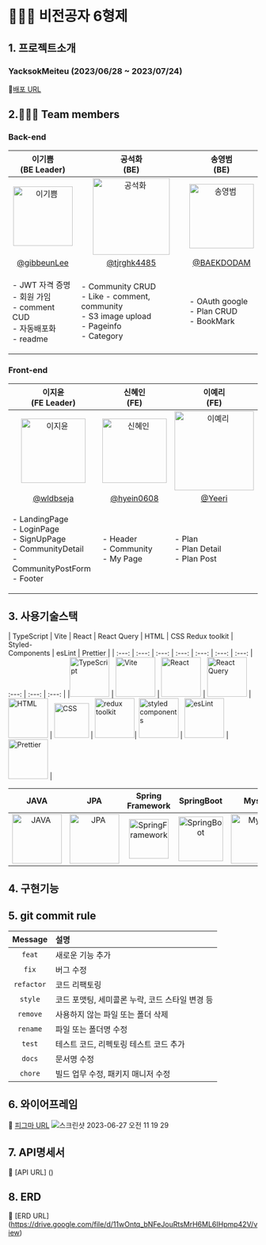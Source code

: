 # 🧑‍🤝‍🧑 비전공자 6형제

## 1. 프로젝트소개
### YacksokMeiteu (2023/06/28 ~ 2023/07/24)
🔗[배포 URL](http://codeassembly.site/)


## 2.🧑‍🤝‍🧑 Team members

### Back-end
| 이기쁨<br>(BE Leader) | 공석화<br>(BE) | 송영범<br>(BE) |
|:--------:| :--------: | :--------: |
| <img src="" alt="이기쁨" width="120" height="120">| <img src="" alt="공석화" width="155" height="155"> | <img src="" alt="송영범" width="130" height="130"> 
|[@gibbeunLee](https://github.com/gibbeunLee) | [@tjrghk4485](https://github.com/tjrghk4485) | [@BAEKDODAM](https://github.com/withme1221) | 
| <p align="left">- JWT 자격 증명 <br/>- 회원 가임 <br/>- comment CUD <br/>- 자동배포화 <br/>- readme<br/> | <p align="left">- Community CRUD <br/>- Like - comment, community <br/>- S3 image upload <br/>- Pageinfo <br/>- Category <br/> | <p align="left">- OAuth google <br/>- Plan CRUD <br/>- BookMark <br/>|


### Front-end
| 이지윤<br>(FE Leader) | 신혜인<br>(FE) | 이예리<br>(FE) |
| :--------: | :--------: | :--------: |
| <img src="" alt="이지윤" width="130" height="130"> | <img src="" alt="신혜인" width="130" height="130"> | <img src="" alt="이예리" width="160" height="160"> |
| [@wldbseja](https://github.com/wldbseja) | [@hyein0608](https://github.com/hyein0608) | [@Yeeri](https://github.com/Yeeri) |
| <p align="left">- LandingPage <br/>- LoginPage <br/>- SignUpPage <br/>- CommunityDetail <br/>- CommunityPostForm <br/>- Footer <br/>|<p align="left">- Header <br/>- Community <br/>- My Page <br/>|<p align="left">- Plan <br/>- Plan Detail <br/>- Plan Post<br/>|


## 3. 사용기술스택
| TypeScript | Vite | React | React Query | HTML | CSS  Redux toolkit | Styled-<br>Components | esLint | Prettier |
| :---: | :---: | :---: | :---: | :---: | :---: | :---: | :---: | :---: | :---: |
|<img src="https://upload.wikimedia.org/wikipedia/commons/thumb/4/4c/Typescript_logo_2020.svg/512px-Typescript_logo_2020.svg.png" alt="TypeScript" width="80"> | <img src="https://upload.wikimedia.org/wikipedia/commons/thumb/f/f1/Vitejs-logo.svg/120px-Vitejs-logo.svg.png" alt="Vite" width="80"> | <img src="https://camo.githubusercontent.com/cbb0ed4ed73eb0bdf880019fe4fd13e0e0b0812435f11ac0d920c8f523a8d8d0/68747470733a2f2f74656368737461636b2d67656e657261746f722e76657263656c2e6170702f72656163742d69636f6e2e737667" alt="React" width="80"> | <img src="https://velog.velcdn.com/images/real-bird/post/813b4b51-2bf8-41ec-a5d3-b48643c5f78e/image.png" alt="React Query" width="80"> | <img src="https://github.com/hdwmumu/my-agora-states-practice/assets/121214030/1b0b5d26-23ce-4358-a570-9301cb558b03" alt="HTML" width="80"> | <img src="https://camo.githubusercontent.com/edc736634dd35b0f4008e2f7db456136b9fc0e1e7a4078bb72c7352b1bdf8a7e/68747470733a2f2f776f726c64766563746f726c6f676f2e636f6d2f6c6f676f732f6373732d332e737667" alt="CSS" width="70">   | <img src="https://blog.kakaocdn.net/dn/bPZYdy/btqZDPL6LOM/cnT3tT7MBvCr7IBqr7yce1/img.png" alt="redux toolkit" width="80">| <img src="https://camo.githubusercontent.com/b55c889cdac7759f0e61882c5b533d701ab8bd7a7c8153d824abe52d28ddc5a9/68747470733a2f2f7374796c65642d636f6d706f6e656e74732e636f6d2f6c6f676f2e706e67" alt="styled components" width="80"> | <img src="https://camo.githubusercontent.com/e7eb6839f0d42fffcd7435133609f4fe6a2cad787439321d809c273d66ac4c77/68747470733a2f2f74656368737461636b2d67656e657261746f722e76657263656c2e6170702f65736c696e742d69636f6e2e737667" alt="esLint" width="80"> | <img src="https://camo.githubusercontent.com/82935f72bd8f7a84991ceeb91cba325f0ae3b00f7fb2af42da60a81d3ff631b4/68747470733a2f2f74656368737461636b2d67656e657261746f722e76657263656c2e6170702f70726574746965722d69636f6e2e737667" alt="Prettier" width="80"> |


| JAVA | JPA | Spring<br>Framework | SpringBoot | Mysql | Gradle | IntelliJ<br>IDEA | JWT | Spring<br>Security |
| :---: | :---: | :---: | :---: | :---: | :---: | :---: | :---: | :---: |
| <img src="https://static.vecteezy.com/system/resources/previews/019/899/953/non_2x/java-free-download-free-png.png" alt="JAVA" width="100"> | <img src="https://camo.githubusercontent.com/5e5576796c5a9c459145c9f4aed898705cb7f2b34811057f9ebd2a458a63a573/68747470733a2f2f6e6f7469636f6e2d7374617469632e74616d6d6f6c6f2e636f6d2f6467676763726b78712f696d6167652f75706c6f61642f76313630393039343535312f6e6f7469636f6e2f676b636a63686c6f633766376b686c73797979792e706e67" alt="JPA" width="100"> | <img src="https://camo.githubusercontent.com/4545b55c7771bbd175235c80b518dcbbf2f6ee0b984a51ad9363cba8cb70e67c/68747470733a2f2f7777772e766563746f726c6f676f2e7a6f6e652f6c6f676f732f737072696e67696f2f737072696e67696f2d69636f6e2e737667" alt="SpringFramework" width="80"> | <img src="https://camo.githubusercontent.com/113f8f9d91821ab1f8b200859c76ce61336a5b0ad760721179b7a61ae9a9226e/68747470733a2f2f74312e6461756d63646e2e6e65742f6366696c652f746973746f72792f323730333444344635384536363046363136" alt="SpringBoot" width="90"> | <img src="https://camo.githubusercontent.com/b3578157355b1ac74d38d0f89d1022095ba7f7a988db091cef0fa4a62685e87e/68747470733a2f2f74656368737461636b2d67656e657261746f722e76657263656c2e6170702f6d7973716c2d69636f6e2e737667" alt="Mysql" width="100"> | <img src="https://upload.wikimedia.org/wikipedia/commons/c/cb/Gradle_logo.png" alt="Gradle" width="100"> | <img src="https://upload.wikimedia.org/wikipedia/commons/thumb/9/9c/IntelliJ_IDEA_Icon.svg/512px-IntelliJ_IDEA_Icon.svg.png?20200803071016" alt="IntelliJ IDEA" width="100"> | <img src="https://user-images.githubusercontent.com/103114936/194072927-530fe608-9089-4aa1-bf3f-5a9df029800b.png" alt="JWT" width="100"> | <img src="https://camo.githubusercontent.com/11e4f36642bf58cdd27c071e3ad51f9c70d62c74b2f27f171a0ba2cbb53c3d3d/68747470733a2f2f626c6f672e6b616b616f63646e2e6e65742f646e2f6449514451502f6274715a303945536438542f30696271746f745735324f614a5338487a6e5844514b2f696d672e706e67" alt="Spring Security" width="100"> |

## 4. 구현기능


## 5. git commit rule

|  Message   | 설명                                                  |
| :--------: | :---------------------------------------------------- |
| `feat` | 새로운 기능 추가 |
| `fix` | 버그 수정 |
| `refactor` | 코드 리팩토링 |
| `style` | 코드 포맷팅, 세미콜론 누락, 코드 스타일 변경 등 |
| `remove` | 사용하지 않는 파일 또는 폴더 삭제 |
| `rename` | 파일 또는 폴더명 수정 |
| `test` | 테스트 코드, 리펙토링 테스트 코드 추가 |
| `docs` | 문서명 수정 |
| `chore` | 빌드 업무 수정, 패키지 매니저 수정 |

## 6. 와이어프레임
🔖 [피그마 URL](https://www.figma.com/file/HkT64FIkkNVRUwN2uBXt1R/FE-%ED%99%94%EB%A9%B4-%EC%A0%95%EC%9D%98%EC%84%9C?type=design&mode=design)
![스크린샷 2023-06-27 오전 11 19 29](https://github.com/codestates-seb/seb44_pre_004/assets/101058141/1e9c8697-1b5b-4325-8f98-5f20e6c94163)

## 7. API명세서
🔖 [API URL] ()

## 8. ERD
🔖 [ERD URL] (https://drive.google.com/file/d/11wOntq_bNFeJouRtsMrH6ML6IHpmp42V/view)


